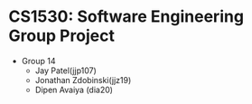 # CS1530: Software Engineering Group Project

- Group 14
	- Jay Patel(jjp107)
	- Jonathan Zdobinski(jjz19)
	- Dipen Avaiya (dia20)
